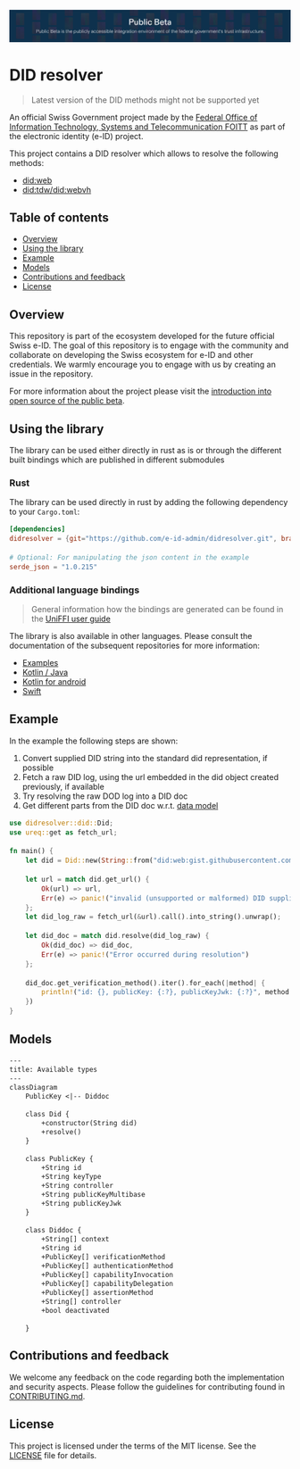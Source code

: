 ![Public Beta banner](https://github.com/e-id-admin/eidch-public-beta/blob/main/assets/github-banner-publicbeta.jpg)

# DID resolver

> Latest version of the DID methods might not be supported yet

An official Swiss Government project made by the [Federal Office of Information Technology, Systems and Telecommunication FOITT](https://www.bit.admin.ch/)
as part of the electronic identity (e-ID) project.

This project contains a DID resolver which allows to resolve the following methods:
- [did:web](https://w3c-ccg.github.io/did-method-web/)
- [did:tdw/did:webvh](https://bcgov.github.io/trustdidweb/#create-register)

## Table of contents

- [Overview](#overview)
- [Using the library](#using-the-library)
- [Example](example)
- [Models](models)
- [Contributions and feedback](#contributions-and-feedback)
- [License](#license)


## Overview

This repository is part of the ecosystem developed for the future official Swiss e-ID.
The goal of this repository is to engage with the community and collaborate on developing the Swiss ecosystem for e-ID and other credentials.
We warmly encourage you to engage with us by creating an issue in the repository.

For more information about the project please visit the [introduction into open source of the public beta](https://github.com/e-id-admin/eidch-public-beta).

## Using the library

The library can be used either directly in rust as is or through the different built bindings which are published in different submodules
### Rust
The library can be used directly in rust by adding the following dependency to your `Cargo.toml`:
````toml
[dependencies]
didresolver = {git="https://github.com/e-id-admin/didresolver.git", branch="main"}

# Optional: For manipulating the json content in the example
serde_json = "1.0.215"
````
### Additional language bindings

> General information how the bindings are generated can be found in the [UniFFI user guide](https://mozilla.github.io/uniffi-rs/latest/)

The library is also available in other languages. Please consult the documentation of the subsequent repositories for more information:
- [Examples](https://github.com/e-id-admin/didresolver-examples)
- [Kotlin / Java](https://github.com/e-id-admin/didresolver-kotlin)
- [Kotlin for android](https://github.com/e-id-admin/didresolver-kotlin-android)
- [Swift](https://github.com/e-id-admin/didresolver-swift)

## Example

In the example the following steps are shown:
1. Convert supplied DID string into the standard did representation, if possible
2. Fetch a raw DID log, using the url embedded in the did object created previously, if available 
3. Try resolving the raw DOD log into a DID doc
4. Get different parts from the DID doc w.r.t. [data model](#models)
```rust
use didresolver::did::Did;
use ureq::get as fetch_url;

fn main() {
    let did = Did::new(String::from("did:web:gist.githubusercontent.com:bit-jniestroj:7fb3cce550db5a239b543035298429fe:raw:5e5540c6f67ffe30cca2dfc4bb950a68f412c406"));
    
    let url = match did.get_url() {
        Ok(url) => url,
        Err(e) => panic!("invalid (unsupported or malformed) DID supplied")
    };
    let did_log_raw = fetch_url(&url).call().into_string().unwrap();
    
    let did_doc = match did.resolve(did_log_raw) {
        Ok(did_doc) => did_doc,
        Err(e) => panic!("Error occurred during resolution")
    };
    
    did_doc.get_verification_method().iter().for_each(|method| {
        println!("id: {}, publicKey: {:?}, publicKeyJwk: {:?}", method.id, method.public_key_multibase, method.public_key_jwk)
    })
}
```

## Models
```mermaid
---
title: Available types
---
classDiagram
    PublicKey <|-- Diddoc

    class Did {
        +constructor(String did)
        +resolve()
    }

    class PublicKey {
        +String id
        +String keyType
        +String controller
        +String publicKeyMultibase
        +String publicKeyJwk
    }

    class Diddoc {
        +String[] context
        +String id
        +PublicKey[] verificationMethod
        +PublicKey[] authenticationMethod
        +PublicKey[] capabilityInvocation
        +PublicKey[] capabilityDelegation
        +PublicKey[] assertionMethod
        +String[] controller
        +bool deactivated

    }
```
## Contributions and feedback

We welcome any feedback on the code regarding both the implementation and security aspects. Please follow the guidelines for contributing found in [CONTRIBUTING.md](./CONTRIBUTING.md).

## License
This project is licensed under the terms of the MIT license. See the [LICENSE](LICENSE.md) file for details.
